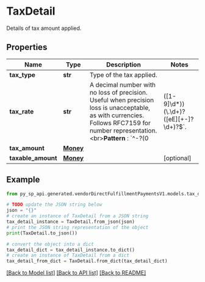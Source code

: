 # TaxDetail

Details of tax amount applied.

## Properties

Name | Type | Description | Notes
------------ | ------------- | ------------- | -------------
**tax_type** | **str** | Type of the tax applied. | 
**tax_rate** | **str** | A decimal number with no loss of precision. Useful when precision loss is unacceptable, as with currencies. Follows RFC7159 for number representation. &lt;br&gt;**Pattern** : &#x60;^-?(0|([1-9]\\d*))(\\.\\d+)?([eE][+-]?\\d+)?$&#x60;. | [optional] 
**tax_amount** | [**Money**](Money.md) |  | 
**taxable_amount** | [**Money**](Money.md) |  | [optional] 

## Example

```python
from py_sp_api.generated.vendorDirectFulfillmentPaymentsV1.models.tax_detail import TaxDetail

# TODO update the JSON string below
json = "{}"
# create an instance of TaxDetail from a JSON string
tax_detail_instance = TaxDetail.from_json(json)
# print the JSON string representation of the object
print(TaxDetail.to_json())

# convert the object into a dict
tax_detail_dict = tax_detail_instance.to_dict()
# create an instance of TaxDetail from a dict
tax_detail_from_dict = TaxDetail.from_dict(tax_detail_dict)
```
[[Back to Model list]](../README.md#documentation-for-models) [[Back to API list]](../README.md#documentation-for-api-endpoints) [[Back to README]](../README.md)



